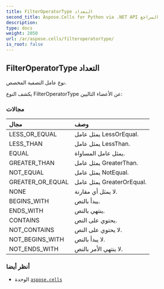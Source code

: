 ```yaml
---
title: FilterOperatorType التعداد
second_title: Aspose.Cells for Python via .NET API المراجع
description:
type: docs
weight: 2050
url: /ar/aspose.cells/filteroperatortype/
is_root: false
---
```

##  FilterOperatorType التعداد
نوع عامل التصفية المخصص.



يكشف النوع FilterOperatorType عن الأعضاء التاليين:

###  مجالات
| مجال| وصف|
| :- | :- |
| LESS_OR_EQUAL | يمثل عامل LessOrEqual.|
| LESS_THAN | يمثل عامل LessThan.|
| EQUAL | يمثل عامل المساواة.|
| GREATER_THAN | يمثل عامل GreaterThan.|
| NOT_EQUAL | يمثل عامل NotEqual.|
| GREATER_OR_EQUAL | يمثل عامل GreaterOrEqual.|
| NONE | لا يمثل أي مقارنة.|
| BEGINS_WITH | يبدأ بالنص.|
| ENDS_WITH | ينتهي بالنص.|
| CONTAINS | يحتوي على النص.|
| NOT_CONTAINS | لا يحتوي على النص.|
| NOT_BEGINS_WITH | لا يبدأ بالنص.|
| NOT_ENDS_WITH | لا ينتهي الأمر بالنص.|



###  أنظر أيضا
* الوحدة [`aspose.cells`](..)
